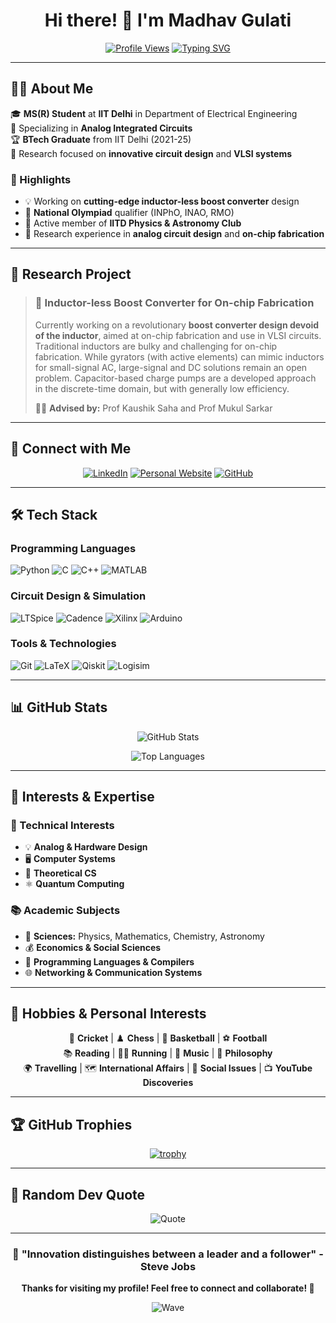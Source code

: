 <div align="center">

# Hi there! 👋 I'm Madhav Gulati

[![Profile Views](https://komarev.com/ghpvc/?username=madhavgulati277&label=Profile%20views&color=0e75b6&style=flat)](https://github.com/madhavgulati277)
[![Typing SVG](https://readme-typing-svg.herokuapp.com?font=Fira+Code&pause=1000&color=2E96F7&width=435&lines=MS(R)+Student+%40+IIT+Delhi;Analog+Circuit+Design+Enthusiast;VLSI+%26+Hardware+Designer;Electronics+Engineer)](https://git.io/typing-svg)

</div>

---

## 🧑‍💻 About Me

🎓 **MS(R) Student** at **IIT Delhi** in Department of Electrical Engineering  
🔬 Specializing in **Analog Integrated Circuits**  
🏆 **BTech Graduate** from IIT Delhi (2021-25)  
🚀 Research focused on **innovative circuit design** and **VLSI systems**  

### 🌟 Highlights
- 💡 Working on **cutting-edge inductor-less boost converter** design
- 🏅 **National Olympiad** qualifier (INPhO, INAO, RMO)
- 🌌 Active member of **IITD Physics & Astronomy Club**
- 🔬 Research experience in **analog circuit design** and **on-chip fabrication**

---

## 🔬 Research Project

> ### 🚀 Inductor-less Boost Converter for On-chip Fabrication
> 
> Currently working on a revolutionary **boost converter design devoid of the inductor**, aimed at on-chip fabrication and use in VLSI circuits. Traditional inductors are bulky and challenging for on-chip fabrication. While gyrators (with active elements) can mimic inductors for small-signal AC, large-signal and DC solutions remain an open problem. Capacitor-based charge pumps are a developed approach in the discrete-time domain, but with generally low efficiency.
> 
> 👨‍🏫 **Advised by:** Prof Kaushik Saha and Prof Mukul Sarkar

---

## 🔗 Connect with Me

<div align="center">

[![LinkedIn](https://img.shields.io/badge/LinkedIn-0077B5?style=for-the-badge&logo=linkedin&logoColor=white)](https://www.linkedin.com/in/madhav-manish-gulati-a554b7222/)
[![Personal Website](https://img.shields.io/badge/Personal_Page-4285F4?style=for-the-badge&logo=google-chrome&logoColor=white)](https://sites.google.com/view/madhavgulati277/home)
[![GitHub](https://img.shields.io/badge/GitHub-181717?style=for-the-badge&logo=github&logoColor=white)](https://github.com/madhavgulati277)

</div>

---

## 🛠️ Tech Stack

### Programming Languages
![Python](https://img.shields.io/badge/Python-FFD43B?style=for-the-badge&logo=python&logoColor=blue)
![C](https://img.shields.io/badge/C-00599C?style=for-the-badge&logo=c&logoColor=white)
![C++](https://img.shields.io/badge/C++-00599C?style=for-the-badge&logo=cplusplus&logoColor=white)
![MATLAB](https://img.shields.io/badge/MATLAB-FF6C37?style=for-the-badge&logo=mathworks&logoColor=white)

### Circuit Design & Simulation
![LTSpice](https://img.shields.io/badge/LTSpice-8B0000?style=for-the-badge&logo=analog-devices&logoColor=white)
![Cadence](https://img.shields.io/badge/Cadence-FF6C37?style=for-the-badge&logo=cadence&logoColor=white)
![Xilinx](https://img.shields.io/badge/Xilinx_Vivado-E31E24?style=for-the-badge&logo=xilinx&logoColor=white)
![Arduino](https://img.shields.io/badge/Arduino-00979D?style=for-the-badge&logo=arduino&logoColor=white)

### Tools & Technologies
![Git](https://img.shields.io/badge/Git-F05032?style=for-the-badge&logo=git&logoColor=white)
![LaTeX](https://img.shields.io/badge/LaTeX-008080?style=for-the-badge&logo=latex&logoColor=white)
![Qiskit](https://img.shields.io/badge/IBM_Qiskit-6929C4?style=for-the-badge&logo=qiskit&logoColor=white)
![Logisim](https://img.shields.io/badge/Logisim-FF6B6B?style=for-the-badge&logo=logic&logoColor=white)

---

## 📊 GitHub Stats

<div align="center">

![GitHub Stats](https://github-readme-stats.vercel.app/api?username=madhavgulati277&show_icons=true&theme=radical&hide_border=true&bg_color=0D1117&title_color=F85D7F&icon_color=F8D866)

![Top Languages](https://github-readme-stats.vercel.app/api/top-langs/?username=madhavgulati277&layout=compact&theme=radical&hide_border=true&bg_color=0D1117&title_color=F85D7F)

</div>

---


## 🎯 Interests & Expertise

### 🔬 Technical Interests
- 💡 **Analog & Hardware Design**
- 🖥️ **Computer Systems**   
- 📡 **Theoretical CS** 
- ⚛️ **Quantum Computing** 

### 📚 Academic Subjects
- 🧪 **Sciences:** Physics, Mathematics, Chemistry, Astronomy
- 💰 **Economics & Social Sciences**
- 🔧 **Programming Languages & Compilers**
- 🌐 **Networking & Communication Systems**

---

## 🎨 Hobbies & Personal Interests

<div align="center">

🏏 **Cricket** | ♟️ **Chess** | 🏀 **Basketball** | ⚽ **Football**  
📚 **Reading** | 🏃‍♂️ **Running** | 🎵 **Music** | 💭 **Philosophy**  
🌍 **Travelling** | 🗺️ **International Affairs** | 🤝 **Social Issues** | 📺 **YouTube Discoveries**

</div>

---

## 🏆 GitHub Trophies

<div align="center">

[![trophy](https://github-profile-trophy.vercel.app/?username=madhavgulati277&theme=radical&no-frame=true&no-bg=true&margin-w=4)](https://github.com/ryo-ma/github-profile-trophy)

</div>

---

## 💭 Random Dev Quote

<div align="center">

![Quote](https://quotes-github-readme.vercel.app/api?type=horizontal&theme=radical)

</div>

---

<div align="center">

### 🌟 "Innovation distinguishes between a leader and a follower" - Steve Jobs

**Thanks for visiting my profile! Feel free to connect and collaborate! 🚀**

![Wave](https://raw.githubusercontent.com/mayhemantt/mayhemantt/Update/svg/Bottom.svg)

</div>
